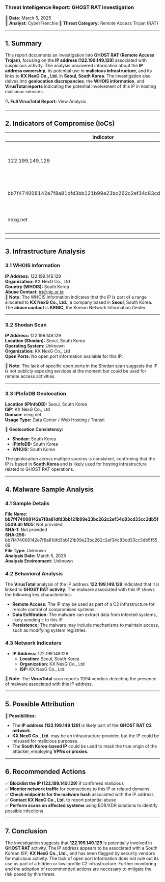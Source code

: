 ### **Threat Intelligence Report: GHOST RAT Investigation**

📅 **Date:** March 5, 2025  
👤 **Analyst:** CyberFrenchie
🎯 **Threat Category:** Remote Access Trojan (RAT)

---

## **1. Summary**

This report documents an investigation into **GHOST RAT (Remote Access Trojan)**, focusing on the **IP address (122.199.149.129)** associated with suspicious activity. The analysis uncovered information about the **IP address ownership**, its potential use in **malicious infrastructure**, and its links to **KX NexG Co., Ltd.** in **Seoul, South Korea**. The investigation also delves into **geolocation discrepancies**, the **WHOIS information**, and **VirusTotal reports** indicating the potential involvement of this IP in hosting malicious services.

🔍 **Full VirusTotal Report:** View Analysis

---

## **2. Indicators of Compromise (IoCs)**

|**Indicator**|**Type**|**Description**|
|---|---|---|
|122.199.149.129|IP Address|Potential C2 IP address used by GHOST RAT|
|bb7f474008142e7f8a81dfd3bb121b99e23bc262c2ef34c83cd33cc3db5f5509|Malware Hash|GHOST RAT sample linked to this IP|
|nexg.net|Domain|Related domain associated with the IP|

---

## **3. Infrastructure Analysis**

### **3.1 WHOIS Information**

**IP Address:** 122.199.149.129  
**Organization:** KX NexG Co., Ltd  
**Country (WHOIS):** South Korea  
**Abuse Contact:** irt@nic.or.kr  
📌 **Note:** The WHOIS information indicates that the IP is part of a range allocated to **KX NexG Co., Ltd.**, a company based in **Seoul**, South Korea. The **abuse contact** is **KRNIC**, the Korean Network Information Center.

---

### **3.2 Shodan Scan**

**IP Address:** 122.199.149.129  
**Location (Shodan):** Seoul, South Korea  
**Operating System:** Unknown  
**Organization:** KX NexG Co., Ltd  
**Open Ports:** No open port information available for this IP.

📌 **Note:** The lack of specific open ports in the Shodan scan suggests the IP is not publicly exposing services at the moment but could be used for remote access activities.

---

### **3.3 IPInfoDB Geolocation**

**Location (IPInfoDB):** Seoul, South Korea  
**ISP:** KX NexG Co., Ltd  
**Domain:** nexg.net  
**Usage Type:** Data Center / Web Hosting / Transit

📌 **Geolocation Consistency:**

- **Shodan:** South Korea
- **IPInfoDB:** South Korea
- **WHOIS:** South Korea

The geolocation across multiple sources is consistent, confirming that the IP is based in **South Korea** and is likely used for hosting infrastructure related to GHOST RAT operations.

---

## **4. Malware Sample Analysis**

### **4.1 Sample Details**

**File Name:** **bb7f474008142e7f8a81dfd3bb121b99e23bc262c2ef34c83cd33cc3db5f5509.dll** 
**MD5:** Not provided  
**SHA-1:** Not provided  
**SHA-256:** bb7f474008142e7f8a81dfd3bb121b99e23bc262c2ef34c83cd33cc3db5f5509  
**File Type:** Unknown  
**Analysis Date:** March 5, 2025  
**Analysis Environment:** Unknown

### **4.2 Behavioral Analysis**

The **VirusTotal** analysis of the IP address **122.199.149.129** indicated that it is linked to **GHOST RAT activity**. The malware associated with this IP shows the following key characteristics:

- **Remote Access:** The IP may be used as part of a C2 infrastructure for remote control of compromised systems.
- **Data Exfiltration:** The malware can extract data from infected systems, likely sending it to this IP.
- **Persistence:** The malware may include mechanisms to maintain access, such as modifying system registries.

### **4.3 Network Indicators**

- **IP Address:** 122.199.149.129
    - **Location:** Seoul, South Korea
    - **Organization:** KX NexG Co., Ltd
    - **ISP:** KX NexG Co., Ltd

📌 **Note:** The **VirusTotal** scan reports 11/94 vendors detecting the presence of malware associated with this IP address.

---

## **5. Possible Attribution**

🔹 **Possibilities:**

- The **IP address (122.199.149.129)** is likely part of the **GHOST RAT C2 network**.
- **KX NexG Co., Ltd.** may be an infrastructure provider, but the IP could be misused for malicious purposes.
- The **South Korea-based IP** could be used to mask the true origin of the attacker, employing **VPNs or proxies**.

---

## **6. Recommended Actions**

✅ **Blocklist the IP (122.199.149.129)** if confirmed malicious  
✅ **Monitor network traffic** for connections to this IP or related domains  
✅ **Check endpoints for the malware hash** associated with the IP address  
✅ **Contact KX NexG Co., Ltd.** to report potential abuse  
✅ **Perform scans on affected systems** using EDR/XDR solutions to identify possible infections

---

## **7. Conclusion**

The investigation suggests that **122.199.149.129** is potentially involved in **GHOST RAT** activity. The IP address appears to be associated with a South Korean ISP, **KX NexG Co., Ltd.**, and has been flagged by security vendors for malicious activity. The lack of open port information does not rule out its use as part of a hidden or low-profile C2 infrastructure. Further monitoring and the adoption of recommended actions are necessary to mitigate the risk posed by this threat.
